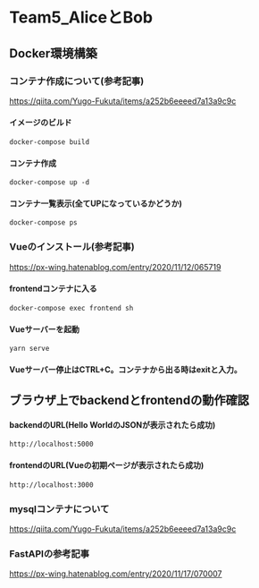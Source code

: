 # Team5_AliceとBob

## Docker環境構築

### コンテナ作成について(参考記事)
<https://qiita.com/Yugo-Fukuta/items/a252b6eeeed7a13a9c9c>

#### イメージのビルド
```
docker-compose build
```

#### コンテナ作成
```
docker-compose up -d
```

#### コンテナ一覧表示(全てUPになっているかどうか)
```
docker-compose ps
```

### Vueのインストール(参考記事)
<https://px-wing.hatenablog.com/entry/2020/11/12/065719>

#### frontendコンテナに入る
```
docker-compose exec frontend sh
```

#### Vueサーバーを起動
```
yarn serve
```

#### Vueサーバー停止はCTRL+C。コンテナから出る時はexitと入力。


## ブラウザ上でbackendとfrontendの動作確認

#### backendのURL(Hello WorldのJSONが表示されたら成功)
```
http://localhost:5000
```

#### frontendのURL(Vueの初期ページが表示されたら成功)
```
http://localhost:3000
```

### mysqlコンテナについて
<https://qiita.com/Yugo-Fukuta/items/a252b6eeeed7a13a9c9c>

### FastAPIの参考記事
<https://px-wing.hatenablog.com/entry/2020/11/17/070007>
